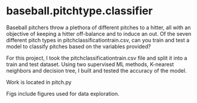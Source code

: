 # baseball.pitchtype.classifier

Baseball pitchers throw a plethora of different pitches to a hitter, all with an objective of keeping a hitter off-balance and to induce an out. Of the seven different pitch types in pitchclassificationtrain.csv, can you train and test a model to classify pitches based on the variables provided?

For this project, I took the pitchclassificationtrain.csv file and split it into a train and test dataset. Using two supervised ML methods, K-nearest neighbors and decision tree, I built and tested the accuracy of the model.

Work is located in pitch.py

Figs include figures used for data exploration.
